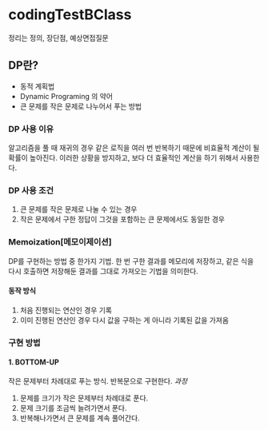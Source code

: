 # codingTestBClass
정리는 정의, 장단점, 예상면접질문
## DP란?
- 동적 계획법
- Dynamic Programing 의 약어
- 큰 문제를 작은 문제로 나누어서 푸는 방법
### DP 사용 이유
알고리즘을 풀 때 재귀의 경우 같은 로직을 여러 번 반복하기 때문에 비효율적 계산이 될 확률이 높아진다. 이러한 상황을 방지하고, 보다 더 효율적인 계산을 하기 위해서 사용한다.
### DP 사용 조건
1. 큰 문제를 작은 문제로 나눌 수 있는 경우
2. 작은 문제에서 구한 정답이 그것을 포함하는 큰 문제에서도 동일한 경우
### Memoization[메모이제이션]
DP를 구현하는 방법 중 한가지 기법. 한 번 구한 결과를 메모리에 저장하고, 같은 식을 다시 호출하면 저장해둔 결과를 그대로 가져오는 기법을 의미한다.
#### 동작 방식
1. 처음 진행되는 연산인 경우 기록
2. 이미 진행된 연산인 경우 다시 값을 구하는 게 아니라 기록된 값을 가져옴
### 구현 방법
#### 1. BOTTOM-UP
작은 문제부터 차례대로 푸는 방식. 반복문으로 구현한다.
*과정*
1. 문제를 크기가 작은 문제부터 차례대로 푼다.
2. 문제 크기를 조금씩 늘려가면서 푼다.
3. 반복해나가면서 큰 문제를 계속 풀어간다.
